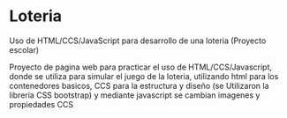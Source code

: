 # Loteria
Uso de HTML/CCS/JavaScript para desarrollo de una loteria (Proyecto escolar)

Proyecto de pagina web para practicar el uso de HTML/CCS/Javascript, donde se utiliza para simular el juego de la loteria, utilizando html para los contenedores basicos, CCS para la estructura y diseño (se Utilizaron la libreria CSS bootstrap) y mediante javascript se cambian imagenes y propiedades CCS
